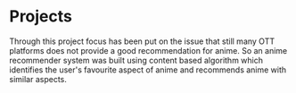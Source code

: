 # Projects
Through this project focus has been put on the issue that still many OTT platforms does not provide a good recommendation for anime. So an anime recommender system was built using content based algorithm which identifies the user's favourite aspect of anime and recommends anime with similar aspects.
